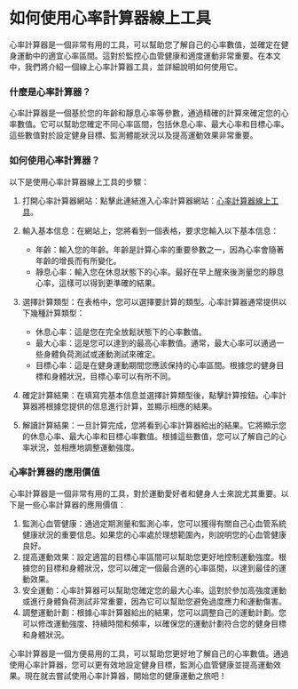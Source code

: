 如何使用心率計算器線上工具
=============

心率計算器是一個非常有用的工具，可以幫助您了解自己的心率數值，並確定在健身運動中的適宜心率區間。這對於監控心血管健康和適度運動非常重要。在本文中，我們將介紹一個線上心率計算器工具，並詳細說明如何使用它。

### 什麼是心率計算器？

心率計算器是一個基於您的年齡和靜息心率等參數，通過精確的計算來確定您的心率數值。它可以幫助您確定不同心率區間，包括休息心率、最大心率和目標心率。這些數值對於設定健身目標、監測體能狀況以及提高運動效果非常重要。

### 如何使用心率計算器？

以下是使用心率計算器線上工具的步驟：

1. 打開心率計算器網站：點擊此連結進入心率計算器網站：[心率計算器線上工具](https://www.onlinecalculatorsfree.com/zh-tw/fitness/heart-rate-calculator.html)。
2. 輸入基本信息：在網站上，您將看到一個表格，要求您輸入以下基本信息：
    
    
    - 年齡：輸入您的年齡。年齡是計算心率的重要參數之一，因為心率會隨著年齡的增長而有所變化。
    - 靜息心率：輸入您在休息狀態下的心率。最好在早上醒來後測量您的靜息心率，這樣可以得到更準確的結果。
3. 選擇計算類型：在表格中，您可以選擇要計算的類型。心率計算器通常提供以下幾種計算類型：
    
    
    - 休息心率：這是您在完全放鬆狀態下的心率數值。
    - 最大心率：這是您可以達到的最高心率數值。通常，最大心率可以通過一些身體負荷測試或運動測試來確定。
    - 目標心率：這是在健身運動期間您應該保持的心率區間。根據您的健身目標和身體狀況，目標心率可以有所不同。
4. 確定計算結果：在填寫完基本信息並選擇計算類型後，點擊計算按鈕。心率計算器將根據您提供的信息進行計算，並顯示相應的結果。
5. 解讀計算結果：一旦計算完成，您將看到心率計算器給出的結果。它將顯示您的休息心率、最大心率和目標心率數值。根據這些數值，您可以了解自己的心率狀況，並相應地調整運動強度。

### 心率計算器的應用價值

心率計算器是一個非常有用的工具，對於運動愛好者和健身人士來說尤其重要。以下是一些心率計算器的應用價值：

1. 監測心血管健康：通過定期測量和監測心率，您可以獲得有關自己心血管系統健康狀況的重要信息。如果您的心率處於理想範圍內，則說明您的心血管健康良好。
2. 提高運動效果：設定適當的目標心率區間可以幫助您更好地控制運動強度。根據您的目標和身體狀況，您可以確定一個最合適的心率區間，以達到最佳的運動效果。
3. 安全運動：心率計算器可以幫助您確定您的最大心率。這對於參加高強度運動或進行身體負荷測試非常重要，因為它可以幫助您避免過度應力和運動傷害。
4. 調整運動計劃：根據心率計算器給出的結果，您可以調整自己的運動計劃。您可以修改運動強度、持續時間和頻率，以確保您的運動計劃符合您的健身目標和身體狀況。

心率計算器是一個方便易用的工具，可以幫助您更好地了解自己的心率數值。通過使用心率計算器，您可以更有效地設定健身目標，監測心血管健康並提高運動效果。現在就去嘗試使用心率計算器，開始您的健康運動之旅吧！